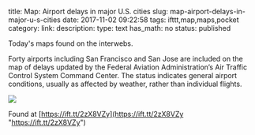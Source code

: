 title: Map: Airport delays in major U.S. cities
slug: map-airport-delays-in-major-u-s-cities
date: 2017-11-02 09:22:58
tags: ifttt,map,maps,pocket
category: 
link: 
description: 
type: text
has_math: no
status: published

Today's maps found on the interwebs.

Forty airports including San Francisco and San Jose are included on the map of delays updated by the Federal Aviation Administration’s Air Traffic Control System Command Center. The status indicates general airport conditions, usually as affected by weather, rather than individual flights.  
  
![](https://www.fly.faa.gov/images/swmap.png)

Found at [https://ift.tt/2zX8VZy](https://ift.tt/2zX8VZy "https://ift.tt/2zX8VZy")



